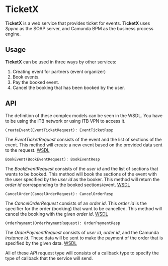 # TicketX
**TicketX** is a web service that provides ticket for events. **TicketX** uses *Spyne* as the SOAP server, and Camunda BPM as the business process engine.

## Usage
**TicketX** can be used in three ways by other services:
  
  1. Creating event for partners (event organizer)
  2. Book events.
  3. Pay the booked event.
  4. Cancel the booking that has been booked by the user.

## API
The definition of these complex models can be seen in the WSDL. You have to be using the ITB network or using ITB VPN to access it. 


```CreateEvent(EventTicketRequest): EventTicketResp```

The *EventTicketRequest* consists of the event and the list of sections of the event. This method will create a new event based on the provided data sent to the request. 
[WSDL](http://167.205.35.225:8000/?create_event?wsdl)


```BookEvent(BookEventRequest): BookEventResp```

The *BookEventRequest* consists of the *user id* and the list of sections that wants to be booked. This method will book the sections of the event with the user specified by the *user id* as the booker. This method will return the *order id* corresponding to the booked sections/event.
[WSDL](http://167.205.35.225:8000/?book_event?wsdl)


```CancelOrder(CancelOrderRequest): CancelOrderResp```

The *CancelOrderRequest* consists of an *order id*. This *order id* is the specifier for the order (booking) that want to be cancelled. This method will cancel the booking with the given *order id*.
[WSDL](http://167.205.35.225:8000/?cancel_order?wsdl)


```OrderPayment(OrderPaymentRequest): OrderPaymentResp```

The *OrderPaymentRequest* consists of *user id*, *order id*, and the Camunda *instance id*. These data will be sent to make the payment of the order that is specified by the given data.
[WSDL](http://167.205.35.225:8000/?book_event?wsdl)

All of these *API* request type will consists of a callback type to specify the type of callback that the service will send.
